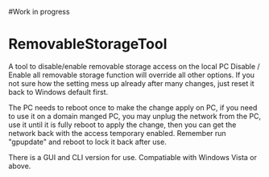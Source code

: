 #Work in progress

# RemovableStorageTool
A tool to disable/enable removable storage access on the local PC
Disable / Enable all removable storage function will override all other options.
If you not sure how the setting mess up already after many changes, just reset it back to Windows default first.

The PC needs to reboot once to make the change apply on PC, if you need to use it on a domain manged PC, you may unplug the network from the PC, use it until it is fully reboot to apply the change, then you can get the network back with the access temporary enabled. Remember run "gpupdate" and reboot to lock it back after use.

There is a GUI and CLI version for use. Compatiable with Windows Vista or above.
